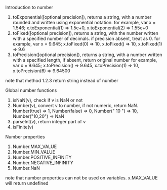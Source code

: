 Introduction to number

1. toExponential([optional precision]), returns a string, with a number rounded and written using exponential notation. for example, 
var x = 1.546; x.toExponential(1) => 1.5e+0, x.toExponential(2) => 1.55e+0
2. toFixed([optional precision]), returns a string, with the number written with a specified number of decimals. if precision absent, 
treat as 0. for example, var x = 9.645; x.toFixed(0) => 10, x.toFixed() => 10, x.toFixed(1) => 9.6
3. toPrecision([optional precision]), returns a string, with a number written with a specified length, if absent, return original number
for example, var x = 9.645; x.toPrecision() => 9.645, x.toPrecision(1) => 10, x.toPrecision(6) => 9.64500

note that method 1.2.3 return string instead of number

Global number functions
1. isNaN(v), check if v is NaN or not
2. Number(v), convert v to number, if not numeric, return NaN. 
   Number(true) => 1, Number(false) => 0, Number("  10  ") => 10, Number("10,20") => NaN
3. parseInt(v), return integer part of v
4. isFinite(v)

Number properties
1. Number.MAX_VALUE
2. Number.MIN_VALUE
3. Number.POSITIVE_INFINITY
4. Number.NEGATIVE_INFINITY
5. Number.NaN

note that number properties can not be used on variables. x.MAX_VALUE will return undefined 

